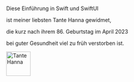 <br>

Diese Einführung in Swift und SwiftUI 

ist meiner liebsten Tante Hanna gewidmet, 

die kurz nach ihrem 86. Geburtstag im April 2023 

bei guter Gesundheit viel zu früh verstorben ist.

<img width="65" alt="Tante Hanna" src="https://github.com/gruendau/Einfuehrung-in-Swift-und-SwiftUI/assets/101987062/ea388d5a-de9a-424e-a444-af88865c4869">